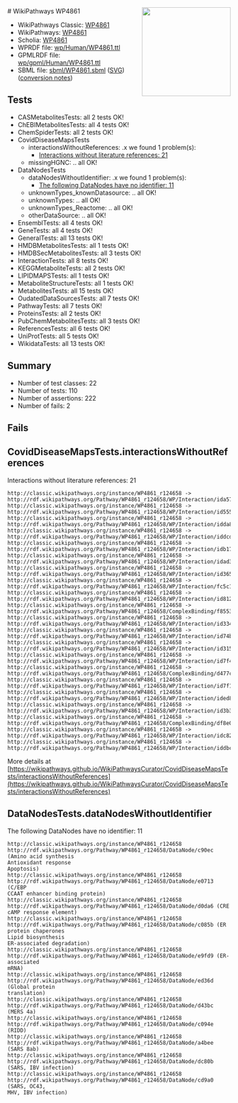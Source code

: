 <img style="float: right; width: 200px" src="../logo.png" />
# WikiPathways WP4861

* WikiPathways Classic: [WP4861](https://classic.wikipathways.org/instance/WP4861)
* WikiPathways: [WP4861](https://identifiers.org/wikipathways:WP4861)
* Scholia: [WP4861](https://scholia.toolforge.org/wikipathways/WP4861)
* WPRDF file: [wp/Human/WP4861.ttl](../wp/Human/WP4861.ttl)
* GPMLRDF file: [wp/gpml/Human/WP4861.ttl](../wp/gpml/Human/WP4861.ttl)
* SBML file: [sbml/WP4861.sbml](../sbml/WP4861.sbml) ([SVG](../sbml/WP4861.svg)) ([conversion notes](../sbml/WP4861.txt))

## Tests
* CASMetabolitesTests: all 2 tests OK!
* ChEBIMetabolitesTests: all 4 tests OK!
* ChemSpiderTests: all 2 tests OK!
* CovidDiseaseMapsTests
    * interactionsWithoutReferences: .x we found 1 problem(s):
        * [Interactions without literature references: 21](#9701cd01)
    * missingHGNC: .. all OK!
* DataNodesTests
    * dataNodesWithoutIdentifier: .x we found 1 problem(s):
        * [The following DataNodes have no identifier: 11](#8792c491)
    * unknownTypes_knownDatasource: .. all OK!
    * unknownTypes: .. all OK!
    * unknownTypes_Reactome: .. all OK!
    * otherDataSource: .. all OK!
* EnsemblTests: all 4 tests OK!
* GeneTests: all 4 tests OK!
* GeneralTests: all 13 tests OK!
* HMDBMetabolitesTests: all 1 tests OK!
* HMDBSecMetabolitesTests: all 3 tests OK!
* InteractionTests: all 8 tests OK!
* KEGGMetaboliteTests: all 2 tests OK!
* LIPIDMAPSTests: all 1 tests OK!
* MetaboliteStructureTests: all 1 tests OK!
* MetabolitesTests: all 15 tests OK!
* OudatedDataSourcesTests: all 7 tests OK!
* PathwayTests: all 7 tests OK!
* ProteinsTests: all 2 tests OK!
* PubChemMetabolitesTests: all 3 tests OK!
* ReferencesTests: all 6 tests OK!
* UniProtTests: all 5 tests OK!
* WikidataTests: all 13 tests OK!


## Summary

* Number of test classes: 22
* Number of tests: 110
* Number of assertions: 222
* Number of fails: 2

## Fails

<a name="9701cd01" />

## CovidDiseaseMapsTests.interactionsWithoutReferences

Interactions without literature references: 21
```
http://classic.wikipathways.org/instance/WP4861_r124658 -> http://rdf.wikipathways.org/Pathway/WP4861_r124658/WP/Interaction/ida575a860
http://classic.wikipathways.org/instance/WP4861_r124658 -> http://rdf.wikipathways.org/Pathway/WP4861_r124658/WP/Interaction/id5555a7cf
http://classic.wikipathways.org/instance/WP4861_r124658 -> http://rdf.wikipathways.org/Pathway/WP4861_r124658/WP/Interaction/idda829af2
http://classic.wikipathways.org/instance/WP4861_r124658 -> http://rdf.wikipathways.org/Pathway/WP4861_r124658/WP/Interaction/iddcd631b5
http://classic.wikipathways.org/instance/WP4861_r124658 -> http://rdf.wikipathways.org/Pathway/WP4861_r124658/WP/Interaction/idb174dd6a
http://classic.wikipathways.org/instance/WP4861_r124658 -> http://rdf.wikipathways.org/Pathway/WP4861_r124658/WP/Interaction/idad3f9625
http://classic.wikipathways.org/instance/WP4861_r124658 -> http://rdf.wikipathways.org/Pathway/WP4861_r124658/WP/Interaction/id36593f74
http://classic.wikipathways.org/instance/WP4861_r124658 -> http://rdf.wikipathways.org/Pathway/WP4861_r124658/WP/Interaction/fc5c1
http://classic.wikipathways.org/instance/WP4861_r124658 -> http://rdf.wikipathways.org/Pathway/WP4861_r124658/WP/Interaction/id8122cdf4
http://classic.wikipathways.org/instance/WP4861_r124658 -> http://rdf.wikipathways.org/Pathway/WP4861_r124658/ComplexBinding/f8553
http://classic.wikipathways.org/instance/WP4861_r124658 -> http://rdf.wikipathways.org/Pathway/WP4861_r124658/WP/Interaction/id334c961f
http://classic.wikipathways.org/instance/WP4861_r124658 -> http://rdf.wikipathways.org/Pathway/WP4861_r124658/WP/Interaction/id74bb08d8
http://classic.wikipathways.org/instance/WP4861_r124658 -> http://rdf.wikipathways.org/Pathway/WP4861_r124658/WP/Interaction/id315b7e46
http://classic.wikipathways.org/instance/WP4861_r124658 -> http://rdf.wikipathways.org/Pathway/WP4861_r124658/WP/Interaction/id7f4a3b95
http://classic.wikipathways.org/instance/WP4861_r124658 -> http://rdf.wikipathways.org/Pathway/WP4861_r124658/ComplexBinding/d477c
http://classic.wikipathways.org/instance/WP4861_r124658 -> http://rdf.wikipathways.org/Pathway/WP4861_r124658/WP/Interaction/id7f19c7ea
http://classic.wikipathways.org/instance/WP4861_r124658 -> http://rdf.wikipathways.org/Pathway/WP4861_r124658/WP/Interaction/ided8176a0
http://classic.wikipathways.org/instance/WP4861_r124658 -> http://rdf.wikipathways.org/Pathway/WP4861_r124658/WP/Interaction/id3b399cfb
http://classic.wikipathways.org/instance/WP4861_r124658 -> http://rdf.wikipathways.org/Pathway/WP4861_r124658/ComplexBinding/df8e0
http://classic.wikipathways.org/instance/WP4861_r124658 -> http://rdf.wikipathways.org/Pathway/WP4861_r124658/WP/Interaction/idc828ca15
http://classic.wikipathways.org/instance/WP4861_r124658 -> http://rdf.wikipathways.org/Pathway/WP4861_r124658/WP/Interaction/iddbc481e4
```

More details at [https://wikipathways.github.io/WikiPathwaysCurator/CovidDiseaseMapsTests/interactionsWithoutReferences](https://wikipathways.github.io/WikiPathwaysCurator/CovidDiseaseMapsTests/interactionsWithoutReferences)

<a name="8792c491" />

## DataNodesTests.dataNodesWithoutIdentifier

The following DataNodes have no identifier: 11
```
http://classic.wikipathways.org/instance/WP4861_r124658 http://rdf.wikipathways.org/Pathway/WP4861_r124658/DataNode/c90ec (Amino acid synthesis
Antioxidant response
Apoptosis)
http://classic.wikipathways.org/instance/WP4861_r124658 http://rdf.wikipathways.org/Pathway/WP4861_r124658/DataNode/e0713 (C/EBP
CCAAT enhancer binding protein)
http://classic.wikipathways.org/instance/WP4861_r124658 http://rdf.wikipathways.org/Pathway/WP4861_r124658/DataNode/d0da6 (CRE
cAMP response element)
http://classic.wikipathways.org/instance/WP4861_r124658 http://rdf.wikipathways.org/Pathway/WP4861_r124658/DataNode/c085b (ER protein chaperones
Lipid biosynthesis
ER-associated degradation)
http://classic.wikipathways.org/instance/WP4861_r124658 http://rdf.wikipathways.org/Pathway/WP4861_r124658/DataNode/e9fd9 (ER-associated
mRNA)
http://classic.wikipathways.org/instance/WP4861_r124658 http://rdf.wikipathways.org/Pathway/WP4861_r124658/DataNode/ed36d (Global protein
translation)
http://classic.wikipathways.org/instance/WP4861_r124658 http://rdf.wikipathways.org/Pathway/WP4861_r124658/DataNode/d43bc (MERS 4a)
http://classic.wikipathways.org/instance/WP4861_r124658 http://rdf.wikipathways.org/Pathway/WP4861_r124658/DataNode/c094e (RIDD)
http://classic.wikipathways.org/instance/WP4861_r124658 http://rdf.wikipathways.org/Pathway/WP4861_r124658/DataNode/a4bee (SARS 8ab)
http://classic.wikipathways.org/instance/WP4861_r124658 http://rdf.wikipathways.org/Pathway/WP4861_r124658/DataNode/dc80b (SARS, IBV infection)
http://classic.wikipathways.org/instance/WP4861_r124658 http://rdf.wikipathways.org/Pathway/WP4861_r124658/DataNode/cd9a0 (SARS, OC43,
MHV, IBV infection)
```

